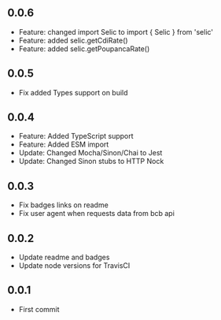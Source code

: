 ## 0.0.6
+ Feature: changed import Selic to import { Selic } from 'selic'
+ Feature: added selic.getCdiRate()
+ Feature: added selic.getPoupancaRate()

## 0.0.5
+ Fix added Types support on build

## 0.0.4
+ Feature: Added TypeScript support
+ Feature: Added ESM import
+ Update: Changed Mocha/Sinon/Chai to Jest
+ Update: Changed Sinon stubs to HTTP Nock

## 0.0.3
+ Fix badges links on readme
+ Fix user agent when requests data from bcb api

## 0.0.2
+ Update readme and badges
+ Update node versions for TravisCI

## 0.0.1
+ First commit
